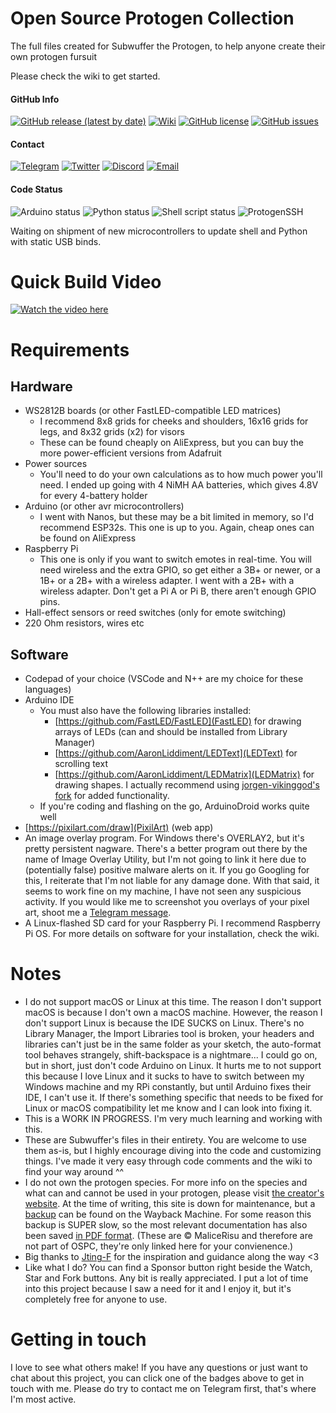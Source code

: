 # Open Source Protogen Collection
 The full files created for Subwuffer the Protogen, to help anyone create their own protogen fursuit
 
 Please check the wiki to get started.
 
#### GitHub Info
 [![GitHub release (latest by date)](https://img.shields.io/github/v/release/JaredTheWolf/OpenSourceProtogenCollection?color=green&label=ProtogenSSH%20CLICK%20TO%20DOWNLOAD&style=flat-square)](https://github.com/JaredTheWolf/OpenSourceProtogenCollection/releases)
 [![Wiki](https://img.shields.io/badge/-wiki-blueviolet?style=flat-square)](https://github.com/JaredTheWolf/OpenSourceProtogenCollection/wiki)
 [![GitHub license](https://img.shields.io/github/license/JaredTheWolf/OpenSourceProtogenCollection?style=flat-square)](https://github.com/JaredTheWolf/OpenSourceProtogenCollection/blob/master/LICENSE)
 [![GitHub issues](https://img.shields.io/github/issues/JaredTheWolf/OpenSourceProtogenCollection?style=flat-square)](https://github.com/JaredTheWolf/OpenSourceProtogenCollection/issues)
 
#### Contact
 [![Telegram](https://img.shields.io/badge/-Telegram-blue?style=flat-square)](https://t.me/JaredTamana)
 [![Twitter](https://img.shields.io/badge/-Twitter-00acee?style=flat-square)](https://twitter.com/JaredTamana)
 [![Discord](https://img.shields.io/badge/-Discord-7289d9?style=flat-square)](https://discordapp.com/users/375613991294205964)
 [![Email](https://img.shields.io/badge/-email-e3124d?style=flat-square)](mailto:jaredtamana@gmail.com)
 
#### Code Status
 ![Arduino status](https://img.shields.io/badge/arduino-refactoring-yellow?style=flat-square)
 ![Python status](https://img.shields.io/badge/python-comlete_for_now-green?style=flat-square)
 ![Shell script status](https://img.shields.io/badge/shell-complete_for_now-green?style=flat-square)
 ![ProtogenSSH](https://img.shields.io/badge/ProtogenSSH-complete-green?style=flat-square)
 
 Waiting on shipment of new microcontrollers to update shell and Python with static USB binds.
 
 
# Quick Build Video

[![Watch the video here](https://i.postimg.cc/d0mJMbHL/screenshot-22.png)](https://youtu.be/kCo-e5A9jBQ)

# Requirements
## Hardware
- WS2812B boards (or other FastLED-compatible LED matrices)
	- I recommend 8x8 grids for cheeks and shoulders, 16x16 grids for legs, and 8x32 grids (x2) for visors
	- These can be found cheaply on AliExpress, but you can buy the more power-efficient versions from Adafruit
- Power sources
	- You'll need to do your own calculations as to how much power you'll need. I ended up going with 4 NiMH AA batteries, which gives 4.8V for every 4-battery holder
- Arduino (or other avr microcontrollers)
	- I went with Nanos, but these may be a bit limited in memory, so I'd recommend ESP32s. This one is up to you. Again, cheap ones can be found on AliExpress	
- Raspberry Pi
	- This one is only if you want to switch emotes in real-time. You will need wireless and the extra GPIO, so get either a 3B+ or newer, or a 1B+ or a 2B+ with a wireless adapter. I went with a 2B+ with a wireless adapter. Don't get a Pi A or Pi B, there aren't enough GPIO pins.
- Hall-effect sensors or reed switches (only for emote switching)
- 220 Ohm resistors, wires etc

## Software
- Codepad of your choice (VSCode and N++ are my choice for these languages)
- Arduino IDE
	- You must also have the following libraries installed:
		- [https://github.com/FastLED/FastLED](FastLED) for drawing arrays of LEDs (can and should be installed from Library Manager)
		- [https://github.com/AaronLiddiment/LEDText](LEDText) for scrolling text
		- [https://github.com/AaronLiddiment/LEDMatrix](LEDMatrix) for drawing shapes. I actually recommend using [jorgen-vikinggod's fork](https://jorgen-vikinggod.github.io/LEDMatrix/) for added functionality.
	- If you're coding and flashing on the go, ArduinoDroid works quite well
- [https://pixilart.com/draw](PixilArt) (web app)
- An image overlay program. For Windows there's OVERLAY2, but it's pretty persistent nagware. There's a better program out there by the name of Image Overlay Utility, but I'm not going to link it here due to (potentially false) positive malware alerts on it. If you go Googling for this, I reiterate that I'm not liable for any damage done. With that said, it seems to work fine on my machine, I have not seen any suspicious activity. If you would like me to screenshot you overlays of your pixel art, shoot me a [Telegram message](https://t.me/JaredTamana).
- A Linux-flashed SD card for your Raspberry Pi. I recommend Raspberry Pi OS. For more details on software for your installation, check the wiki.

# Notes
- I do not support macOS or Linux at this time. The reason I don't support macOS is because I don't own a macOS machine. However, the reason I don't support Linux is because the IDE SUCKS on Linux. There's no Library Manager, the Import Libraries tool is broken, your headers and libraries can't just be in the same folder as your sketch, the auto-format tool behaves strangely, shift-backspace is a nightmare... I could go on, but in short, just don't code Arduino on Linux. It hurts me to not support this because I love Linux and it sucks to have to switch between my Windows machine and my RPi constantly, but until Arduino fixes their IDE, I can't use it. If there's something specific that needs to be fixed for Linux or macOS compatibility let me know and I can look into fixing it.
- This is a WORK IN PROGRESS. I'm very much learning and working with this.
- These are Subwuffer's files in their entirety. You are welcome to use them as-is, but I highly encourage diving into the code and customizing things. I've made it very easy through code comments and the wiki to find your way around ^^
- I do not own the protogen species. For more info on the species and what can and cannot be used in your protogen, please visit [the creator's website](https://www.primaproto.com/). At the time of writing, this site is down for maintenance, but a [backup](https://web.archive.org/web/20191025141630/https://www.primaproto.com/) can be found on the Wayback Machine. For some reason this backup is SUPER slow, so the most relevant documentation has also been saved [in PDF format](https://drive.google.com/drive/folders/186GqGnEvYNcJsp2UskimsFtEwQ23Y9nJ?usp=sharing). (These are © MaliceRisu and therefore are not part of OSPC, they're only linked here for your convienence.)
- Big thanks to [Jting-F](https://www.youtube.com/channel/UCz8RfRGTDPPoexpyAg22kbg) for the inspiration and guidance along the way <3
- Like what I do? You can find a Sponsor button right beside the Watch, Star and Fork buttons. Any bit is really appreciated. I put a lot of time into this project because I saw a need for it and I enjoy it, but it's completely free for anyone to use.

# Getting in touch
I love to see what others make! If you have any questions or just want to chat about this project, you can click one of the badges above to get in touch with me. Please do try to contact me on Telegram first, that's where I'm most active.

